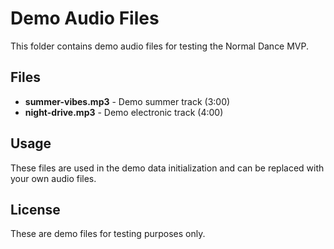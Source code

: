 # Demo Audio Files

This folder contains demo audio files for testing the Normal Dance MVP.

## Files

- **summer-vibes.mp3** - Demo summer track (3:00)
- **night-drive.mp3** - Demo electronic track (4:00)

## Usage

These files are used in the demo data initialization and can be replaced with your own audio files.

## License

These are demo files for testing purposes only.
